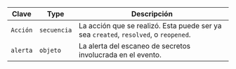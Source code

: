 | Clave    | Type        | Descripción                                                                          |
| -------- | ----------- | ------------------------------------------------------------------------------------ |
| `Acción` | `secuencia` | La acción que se realizó. Esta puede ser ya sea `created`, `resolved`, o `reopened`. |
| `alerta` | `objeto`    | La alerta del escaneo de secretos involucrada en el evento.                          |
